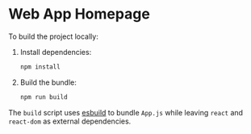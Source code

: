 # Web App Homepage

To build the project locally:

1. Install dependencies:
   ```bash
   npm install
   ```
2. Build the bundle:
   ```bash
   npm run build
   ```

The `build` script uses [esbuild](https://esbuild.github.io/) to bundle `App.js` while leaving `react` and `react-dom` as external dependencies.
